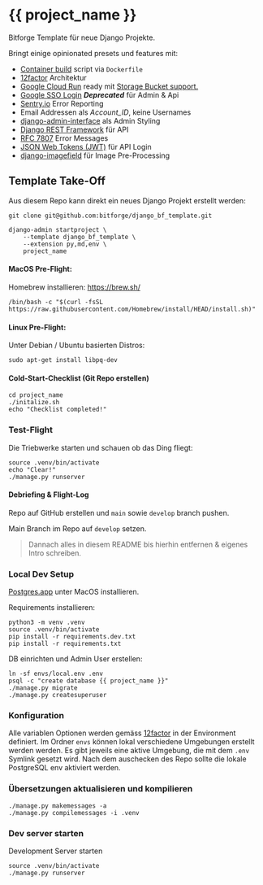 {{ project_name }}
==================

Bitforge Template für neue Django Projekte.

Bringt einige opinionated presets und features mit:

- [Container build](https://docs.docker.com/engine/reference/builder/) script via `Dockerfile`
- [12factor](https://12factor.net) Architektur
- [Google Cloud Run](https://cloud.google.com/run) ready mit [Storage Bucket support.](https://django-storages.readthedocs.io/en/latest/backends/gcloud.html)
- [Google SSO Login](https://developers.google.com/identity/sign-in/web) ***Deprecated*** für Admin & Api
- [Sentry.io](https://sentry.io/) Error Reporting
- Email Addressen als *Account_ID*, keine Usernames
- [django-admin-interface](https://github.com/fabiocaccamo/django-admin-interface) als Admin Styling
- [Django REST Framework](https://www.django-rest-framework.org/) für API
- [RFC 7807](https://blog.codecentric.de/2019/09/rest-standardisierte-fehlermeldungen-mittels-rfc-7807-problem-details/) Error Messages
- [JSON Web Tokens (JWT)](https://jwt.io/) für API Login
- [django-imagefield](https://github.com/matthiask/django-imagefield) für Image Pre-Processing

## Template Take-Off

Aus diesem Repo kann direkt ein neues Django Projekt erstellt werden:

    git clone git@github.com:bitforge/django_bf_template.git

    django-admin startproject \
        --template django_bf_template \
        --extension py,md,env \
        project_name


#### MacOS Pre-Flight:

Homebrew installieren: https://brew.sh/

    /bin/bash -c "$(curl -fsSL https://raw.githubusercontent.com/Homebrew/install/HEAD/install.sh)"


#### Linux Pre-Flight:

Unter Debian / Ubuntu basierten Distros:

    sudo apt-get install libpq-dev


#### Cold-Start-Checklist (Git Repo erstellen)

    cd project_name
    ./initalize.sh
    echo "Checklist completed!"

### Test-Flight

Die Triebwerke starten und schauen ob das Ding fliegt:

    source .venv/bin/activate
    echo "Clear!"
    ./manage.py runserver


#### Debriefing & Flight-Log

Repo auf GitHub erstellen und `main` sowie `develop` branch pushen.

Main Branch im Repo auf `develop` setzen.

> Dannach alles in diesem README bis hierhin entfernen & eigenes Intro schreiben.


### Local Dev Setup

[Postgres.app](https://postgresapp.com) unter MacOS installieren.

Requirements installieren:

    python3 -m venv .venv
    source .venv/bin/activate
    pip install -r requirements.dev.txt
    pip install -r requirements.txt

DB einrichten und Admin User erstellen:

    ln -sf envs/local.env .env
    psql -c "create database {{ project_name }}"
    ./manage.py migrate
    ./manage.py createsuperuser


### Konfiguration

Alle variablen Optionen werden gemäss [12factor](https://12factor.net/config) in der Environment definiert.
Im Ordner `envs` können lokal verschiedene Umgebungen erstellt werden werden.
Es gibt jeweils eine aktive Umgebung, die mit dem `.env` Symlink gesetzt wird.
Nach dem auschecken des Repo sollte die lokale PostgreSQL env aktiviert werden.


### Übersetzungen aktualisieren und kompilieren

    ./manage.py makemessages -a
    ./manage.py compilemessages -i .venv


### Dev server starten

Development Server starten

    source .venv/bin/activate
    ./manage.py runserver

